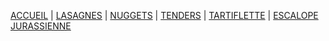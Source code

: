 [ACCUEIL](index.md) | [LASAGNES](#a-propos) | [NUGGETS](#services) | [TENDERS](#contact) | [TARTIFLETTE]() | [ESCALOPE JURASSIENNE]()
